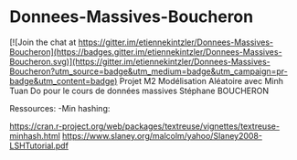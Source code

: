 # Donnees-Massives-Boucheron

[![Join the chat at https://gitter.im/etiennekintzler/Donnees-Massives-Boucheron](https://badges.gitter.im/etiennekintzler/Donnees-Massives-Boucheron.svg)](https://gitter.im/etiennekintzler/Donnees-Massives-Boucheron?utm_source=badge&utm_medium=badge&utm_campaign=pr-badge&utm_content=badge)
Projet M2 Modélisation Aléatoire avec Minh Tuan Do pour le cours de données massives Stéphane BOUCHERON

Ressources:
-Min hashing:

https://cran.r-project.org/web/packages/textreuse/vignettes/textreuse-minhash.html
https://www.slaney.org/malcolm/yahoo/Slaney2008-LSHTutorial.pdf
